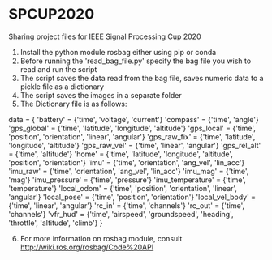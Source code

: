 # SPCUP2020
Sharing project files for IEEE Signal Processing Cup 2020

1. Install the python module rosbag either using pip or conda
2. Before running the 'read_bag_file.py' specify the bag file you wish to read and run the script
3. The script saves the data read from the bag file, saves numeric data to a pickle file as a dictionary
4. The script saves the images in a separate folder
5. The Dictionary file is as follows:

data = 
{
    'battery' = {'time', 'voltage', 'current'}
    'compass' = {'time', 'angle'}
    'gps_global' = {'time', 'latitude', 'longitude', 'altitude'}
    'gps_local' = {'time', 'position', 'orientation', 'linear', 'angular'}
    'gps_raw_fix' = {'time', 'latitude', 'longitude', 'altitude'}
    'gps_raw_vel' = {'time', 'linear', 'angular'}
    'gps_rel_alt' = {'time', 'altitude'}
    'home' = {'time', 'latitude', 'longitude', 'altitude', 'position', 'orientation'}
    'imu' = {'time', 'orientation', 'ang_vel', 'lin_acc'}
    'imu_raw' = {'time', 'orientation', 'ang_vel', 'lin_acc'}
    'imu_mag' = {'time', 'mag'}
    'imu_pressure' = {'time', 'pressure'}
    'imu_temperature' = {'time', 'temperature'}
    'local_odom' = {'time', 'position', 'orientation', 'linear', 'angular'}
    'local_pose' = {'time', 'position', 'orientation'}
    'local_vel_body' = {'time', 'linear', 'angular'}
    'rc_in' = {'time', 'channels'}
    'rc_out' = {'time', 'channels'}
    'vfr_hud' = {'time', 'airspeed', 'groundspeed', 'heading', 'throttle', 'altitude', 'climb'}
}

6. For more information on rosbag module, consult http://wiki.ros.org/rosbag/Code%20API
